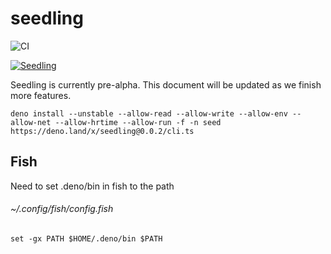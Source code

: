 # seedling

![CI](<https://github.com/use-seedling/seedling/workflows/CI%20(PULL%20REQUEST)/badge.svg>)

[![Seedling](https://img.shields.io/badge/available%20on-deno.land/x-orange.svg?style=for-the-badge&logo=deno&labelColor=black)](https://deno.land/x/seedling)

Seedling is currently pre-alpha. This document will be updated as we finish more features.

`deno install --unstable --allow-read --allow-write --allow-env --allow-net --allow-hrtime --allow-run -f -n seed https://deno.land/x/seedling@0.0.2/cli.ts`

## Fish

Need to set .deno/bin in fish to the path

###### ~/.config/fish/config.fish

```
set -gx PATH $HOME/.deno/bin $PATH
```
